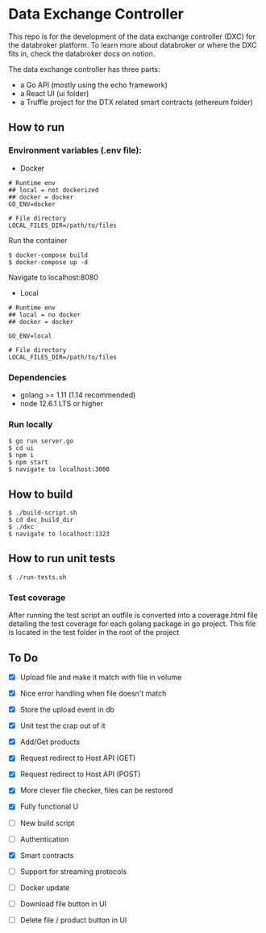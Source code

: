 # Data Exchange Controller

This repo is for the development of the data exchange controller (DXC) for the databroker platform. To learn more about databroker or where the DXC fits in, check the databroker docs on notion.

The data exchange controller has three parts:

- a Go API (mostly using the echo framework)
- a React UI (ui folder)
- a Truffle project for the DTX related smart contracts (ethereum folder)

## How to run

### Environment variables (.env file):

- Docker

```
# Runtime env
## local = not dockerized
## docker = docker
GO_ENV=docker

# File directory
LOCAL_FILES_DIR=/path/to/files
```

Run the container

```
$ docker-compose build
$ docker-compose up -d
```

Navigate to localhost:8080

- Local

```
# Runtime env
## local = no docker
## docker = docker

GO_ENV=local

# File directory
LOCAL_FILES_DIR=/path/to/files
```

### Dependencies

- golang >= 1.11 (1.14 recommended)
- node 12.6.1 LTS or higher

### Run locally

```
$ go run server.go
$ cd ui
$ npm i
$ npm start
$ navigate to localhost:3000
```

## How to build

```
$ ./build-script.sh
$ cd dxc_build_dir
$ ./dxc
$ navigate to localhost:1323
```

## How to run unit tests

```
$ ./run-tests.sh
```

### Test coverage

After running the test script an outfile is converted into a coverage.html file detailing the test coverage for each golang package in go project. This file is located in the test folder in the root of the project

## To Do

- [x] Upload file and make it match with file in volume

- [x] Nice error handling when file doesn't match

- [x] Store the upload event in db

- [x] Unit test the crap out of it

- [x] Add/Get products

- [x] Request redirect to Host API (GET)

- [x] Request redirect to Host API (POST)

- [x] More clever file checker, files can be restored

- [x] Fully functional U
- [ ] New build script
- [ ] Authentication
- [x] Smart contracts
- [ ] Support for streaming protocols
- [ ] Docker update
- [ ] Download file button in UI
- [ ] Delete file / product button in UI
